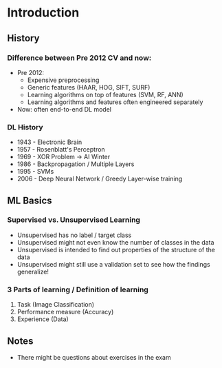 # Introduction

## History

### Difference between Pre 2012 CV and now:
- Pre 2012:
  - Expensive preprocessing
  - Generic features (HAAR, HOG, SIFT, SURF)
  - Learning algorithms on top of features (SVM, RF, ANN)
  - Learning algorithms and features often engineered separately
- Now: often end-to-end DL model

### DL History
- 1943 - Electronic Brain
- 1957 - Rosenblatt's Perceptron
- 1969 - XOR Problem -> AI Winter
- 1986 - Backpropagation / Multiple Layers
- 1995 - SVMs
- 2006 - Deep Neural Network / Greedy Layer-wise training

## ML Basics

### Supervised vs. Unsupervised Learning
- Unsupervised has no label / target class
- Unsupervised might not even know the number of classes in the data
- Unsupervised is intended to find out properties of the structure of the data
- Unsupervised might still use a validation set to see how the findings generalize!

### 3 Parts of learning / Definition of learning
1. Task (Image Classification)
2. Performance measure (Accuracy)
3. Experience (Data)

## Notes
- There might be questions about exercises in the exam
